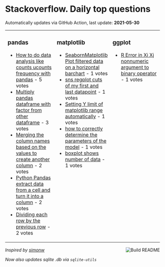 # Stackoverflow. Daily top questions 

Automatically updates via GitHub Action, last update: **<!-- date starts -->2021-05-30<!-- date ends -->**


<table><tr><td valign="top" width="33%">

### pandas
<!-- pandas starts -->
* [How to do data analysis like counts ucounts frequency with pandas](https://stackoverflow.com/questions/67757620/how-to-do-data-analysis-like-counts-ucounts-frequency-with-pandas) - 5 votes
* [Multiply pandas dataframe with factor from other dataframe](https://stackoverflow.com/questions/67765757/multiply-pandas-dataframe-with-factor-from-other-dataframe) - 3 votes
* [Merging the column names based on the values to create another column](https://stackoverflow.com/questions/67758456/merging-the-column-names-based-on-the-values-to-create-another-column) - 2 votes
* [Python Pandas extract data from a cell and turn it into a column](https://stackoverflow.com/questions/67758485/python-pandas-extract-data-from-a-cell-and-turn-it-into-a-column) - 2 votes
* [Dividing each row by the previous row](https://stackoverflow.com/questions/67759457/dividing-each-row-by-the-previous-row) - 2 votes
<!-- pandas ends -->
</td><td valign="top" width="34%">


### matplotlib
<!-- matplotlib starts -->
* [SeabornMatplotlib Plot filtered data on a horizontal barchart](https://stackoverflow.com/questions/67765318/seaborn-matplotlib-plot-filtered-data-on-a-horizontal-barchart) - 1 votes
* [sns regplot cuts of my first and last datapoint](https://stackoverflow.com/questions/67760003/sns-regplot-cuts-of-my-first-and-last-datapoint) - 1 votes
* [Setting Y limit of matplotlib range automatically](https://stackoverflow.com/questions/67764875/setting-y-limit-of-matplotlib-range-automatically) - 1 votes
* [how to correctly determine the parameters of the model](https://stackoverflow.com/questions/67764348/how-to-correctly-determine-the-parameters-of-the-model) - 1 votes
* [boxplot shows number of data](https://stackoverflow.com/questions/67761622/boxplot-shows-number-of-data) - 1 votes
<!-- matplotlib ends -->
</td><td valign="top" width="34%">


### ggplot
<!-- ggplot2 starts -->
* [R Error in Xi  Xj  nonnumeric argument to binary operator](https://stackoverflow.com/questions/67764577/r-error-in-xi-xj-non-numeric-argument-to-binary-operator) - 1 votes
<!-- ggplot2 ends -->
</td></tr></table>

<a href="https://github.com/hp0404/hp0404/actions"><img src="https://github.com/hp0404/hp0404/workflows/Build%20README/badge.svg" align="right" alt="Build README"></a> <p>*Inspired by  [simonw](https://github.com/simonw/simonw)*</p> <p> *Now also updates sqlite .db via `sqlite-utils`* </p>
